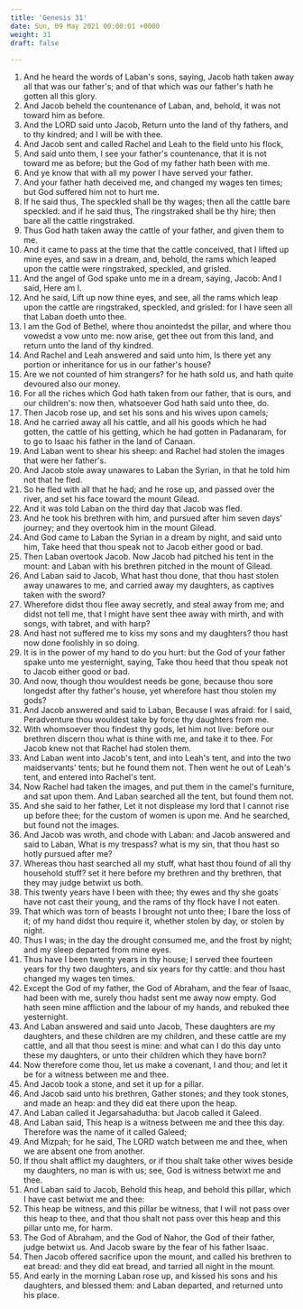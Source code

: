 ```yaml
---
title: 'Genesis 31'
date: Sun, 09 May 2021 00:00:01 +0000
weight: 31
draft: false
  
---
```


1. And he heard the words of Laban's sons, saying, Jacob hath taken away all that was our father's; and of that which was our father's hath he gotten all this glory.
2. And Jacob beheld the countenance of Laban, and, behold, it was not toward him as before.
3. And the LORD said unto Jacob, Return unto the land of thy fathers, and to thy kindred; and I will be with thee.
4. And Jacob sent and called Rachel and Leah to the field unto his flock,
5. And said unto them, I see your father's countenance, that it is not toward me as before; but the God of my father hath been with me.
6. And ye know that with all my power I have served your father.
7. And your father hath deceived me, and changed my wages ten times; but God suffered him not to hurt me.
8. If he said thus, The speckled shall be thy wages; then all the cattle bare speckled: and if he said thus, The ringstraked shall be thy hire; then bare all the cattle ringstraked.
9. Thus God hath taken away the cattle of your father, and given them to me.
10. And it came to pass at the time that the cattle conceived, that I lifted up mine eyes, and saw in a dream, and, behold, the rams which leaped upon the cattle were ringstraked, speckled, and grisled.
11. And the angel of God spake unto me in a dream, saying, Jacob: And I said, Here am I.
12. And he said, Lift up now thine eyes, and see, all the rams which leap upon the cattle are ringstraked, speckled, and grisled: for I have seen all that Laban doeth unto thee.
13. I am the God of Bethel, where thou anointedst the pillar, and where thou vowedst a vow unto me: now arise, get thee out from this land, and return unto the land of thy kindred.
14. And Rachel and Leah answered and said unto him, Is there yet any portion or inheritance for us in our father's house?
15. Are we not counted of him strangers? for he hath sold us, and hath quite devoured also our money.
16. For all the riches which God hath taken from our father, that is ours, and our children's: now then, whatsoever God hath said unto thee, do.
17. Then Jacob rose up, and set his sons and his wives upon camels;
18. And he carried away all his cattle, and all his goods which he had gotten, the cattle of his getting, which he had gotten in Padanaram, for to go to Isaac his father in the land of Canaan.
19. And Laban went to shear his sheep: and Rachel had stolen the images that were her father's.
20. And Jacob stole away unawares to Laban the Syrian, in that he told him not that he fled.
21. So he fled with all that he had; and he rose up, and passed over the river, and set his face toward the mount Gilead.
22. And it was told Laban on the third day that Jacob was fled.
23. And he took his brethren with him, and pursued after him seven days' journey; and they overtook him in the mount Gilead.
24. And God came to Laban the Syrian in a dream by night, and said unto him, Take heed that thou speak not to Jacob either good or bad.
25. Then Laban overtook Jacob. Now Jacob had pitched his tent in the mount: and Laban with his brethren pitched in the mount of Gilead.
26. And Laban said to Jacob, What hast thou done, that thou hast stolen away unawares to me, and carried away my daughters, as captives taken with the sword?
27. Wherefore didst thou flee away secretly, and steal away from me; and didst not tell me, that I might have sent thee away with mirth, and with songs, with tabret, and with harp?
28. And hast not suffered me to kiss my sons and my daughters? thou hast now done foolishly in so doing.
29. It is in the power of my hand to do you hurt: but the God of your father spake unto me yesternight, saying, Take thou heed that thou speak not to Jacob either good or bad.
30. And now, though thou wouldest needs be gone, because thou sore longedst after thy father's house, yet wherefore hast thou stolen my gods?
31. And Jacob answered and said to Laban, Because I was afraid: for I said, Peradventure thou wouldest take by force thy daughters from me.
32. With whomsoever thou findest thy gods, let him not live: before our brethren discern thou what is thine with me, and take it to thee. For Jacob knew not that Rachel had stolen them.
33. And Laban went into Jacob's tent, and into Leah's tent, and into the two maidservants' tents; but he found them not. Then went he out of Leah's tent, and entered into Rachel's tent.
34. Now Rachel had taken the images, and put them in the camel's furniture, and sat upon them. And Laban searched all the tent, but found them not.
35. And she said to her father, Let it not displease my lord that I cannot rise up before thee; for the custom of women is upon me. And he searched, but found not the images.
36. And Jacob was wroth, and chode with Laban: and Jacob answered and said to Laban, What is my trespass? what is my sin, that thou hast so hotly pursued after me?
37. Whereas thou hast searched all my stuff, what hast thou found of all thy household stuff? set it here before my brethren and thy brethren, that they may judge betwixt us both.
38. This twenty years have I been with thee; thy ewes and thy she goats have not cast their young, and the rams of thy flock have I not eaten.
39. That which was torn of beasts I brought not unto thee; I bare the loss of it; of my hand didst thou require it, whether stolen by day, or stolen by night.
40. Thus I was; in the day the drought consumed me, and the frost by night; and my sleep departed from mine eyes.
41. Thus have I been twenty years in thy house; I served thee fourteen years for thy two daughters, and six years for thy cattle: and thou hast changed my wages ten times.
42. Except the God of my father, the God of Abraham, and the fear of Isaac, had been with me, surely thou hadst sent me away now empty. God hath seen mine affliction and the labour of my hands, and rebuked thee yesternight.
43. And Laban answered and said unto Jacob, These daughters are my daughters, and these children are my children, and these cattle are my cattle, and all that thou seest is mine: and what can I do this day unto these my daughters, or unto their children which they have born?
44. Now therefore come thou, let us make a covenant, I and thou; and let it be for a witness between me and thee.
45. And Jacob took a stone, and set it up for a pillar.
46. And Jacob said unto his brethren, Gather stones; and they took stones, and made an heap: and they did eat there upon the heap.
47. And Laban called it Jegarsahadutha: but Jacob called it Galeed.
48. And Laban said, This heap is a witness between me and thee this day. Therefore was the name of it called Galeed;
49. And Mizpah; for he said, The LORD watch between me and thee, when we are absent one from another.
50. If thou shalt afflict my daughters, or if thou shalt take other wives beside my daughters, no man is with us; see, God is witness betwixt me and thee.
51. And Laban said to Jacob, Behold this heap, and behold this pillar, which I have cast betwixt me and thee:
52. This heap be witness, and this pillar be witness, that I will not pass over this heap to thee, and that thou shalt not pass over this heap and this pillar unto me, for harm.
53. The God of Abraham, and the God of Nahor, the God of their father, judge betwixt us. And Jacob sware by the fear of his father Isaac.
54. Then Jacob offered sacrifice upon the mount, and called his brethren to eat bread: and they did eat bread, and tarried all night in the mount.
55. And early in the morning Laban rose up, and kissed his sons and his daughters, and blessed them: and Laban departed, and returned unto his place.
